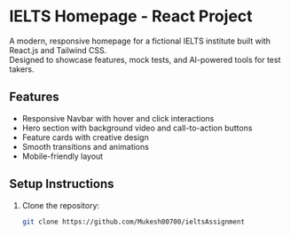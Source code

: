 # IELTS Homepage - React Project

A modern, responsive homepage for a fictional IELTS institute built with React.js and Tailwind CSS.  
Designed to showcase features, mock tests, and AI-powered tools for test takers.

## Features

- Responsive Navbar with hover and click interactions
- Hero section with background video and call-to-action buttons
- Feature cards with creative design
- Smooth transitions and animations
- Mobile-friendly layout

## Setup Instructions

1. Clone the repository:

   ```bash
   git clone https://github.com/Mukesh00700/ieltsAssignment
